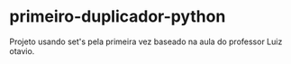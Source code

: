 # primeiro-duplicador-python

Projeto usando set's pela primeira vez baseado na aula do professor Luiz otavio.
